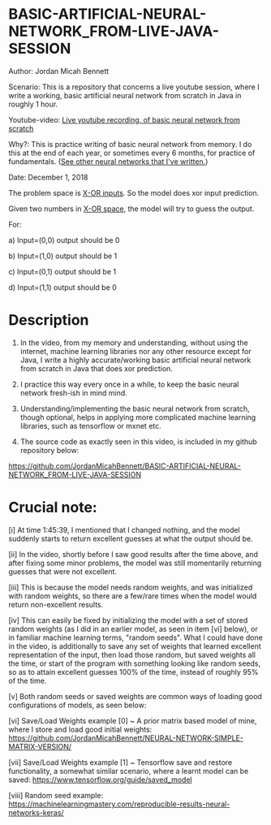 # BASIC-ARTIFICIAL-NEURAL-NETWORK_FROM-LIVE-JAVA-SESSION

  Author: Jordan Micah Bennett
  
  Scenario: This is a repository that concerns a live youtube session, where I write a working, basic artificial neural network from scratch in Java in roughly 1 hour. 

  Youtube-video: [Live youtube recording, of basic neural network from scratch](https://www.youtube.com/watch?v=OhRkCb8XGj0)
  
  Why?: This is practice writing of basic neural network from memory. I do this at the end of each year, or sometimes every 6 months, for practice of fundamentals. ([See other neural networks that  I've written.](https://github.com/JordanMicahBennett/NEURAL_NETWORK_PRACTICE))
  
  Date: December 1, 2018
  
  The problem space is [X-OR inputs](https://en.wikipedia.org/wiki/XOR_gate). So the model does xor input prediction.
  
  Given two numbers in [X-OR space](https://en.wikipedia.org/wiki/XOR_gate), the model will try to guess the output.
  
  For:
  
  a) Input=(0,0) output should be 0
  
  b) Input=(1,0) output should be 1
  
  c) Input=(0,1) output should be 1
  
  d) Input=(1,1) output should be 0
  
 
Description
====

1. In the video, from my memory and understanding, without using the internet, machine learning libraries nor any other resource except for Java, I write a highly accurate/working basic artificial neural network from scratch in Java that does xor prediction.

2. I practice this way every once in a while, to keep the basic neural network fresh-ish in mind mind.

3. Understanding/implementing the basic neural network from scratch, though optional, helps in applying more complicated machine learning libraries, such as tensorflow or mxnet etc.

4. The source code as exactly seen in this video, is included in my github repository below:

https://github.com/JordanMicahBennett/BASIC-ARTIFICIAL-NEURAL-NETWORK_FROM-LIVE-JAVA-SESSION





Crucial note:
====
[i] At time 1:45:39, I mentioned that I changed nothing, and the model suddenly starts to return excellent guesses at what the output should be.

[ii] In the video, shortly before I saw good results after the time above, and after fixing some minor problems, the model was still momentarily returning guesses that were not excellent.

[iii] This is because the model needs random weights, and was initialized with random weights, so there are a few/rare times when the model would return non-excellent results. 

[iv] This can easily be fixed by initializing the model with a set of stored random weights (as I did in an earlier model, as seen in item [vi] below), or in familiar machine learning terms, "random seeds". What I could have done in the video, is additionally to save any set of weights that learned excellent representation of the input, then load those random, but saved weights all the time, or start of the program with something looking like random seeds, so as to attain excellent guesses 100% of the time, instead of roughly 95% of the time.

[v] Both random seeds or saved weights are common ways of loading good configurations of models, as seen below:

[vi] Save/Load Weights example [0] ~ A prior matrix based model of mine, where I store and load good initial weights: https://github.com/JordanMicahBennett/NEURAL-NETWORK-SIMPLE-MATRIX-VERSION/

[vii] Save/Load Weights example [1] ~ Tensorflow save and restore functionality, a somewhat similar scenario, where a learnt model can be saved: https://www.tensorflow.org/guide/saved_model

[viii] Random seed example: 
https://machinelearningmastery.com/reproducible-results-neural-networks-keras/





